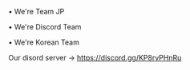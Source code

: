 • We're Team JP 

• We're Discord Team


• We're Korean Team



Our disord server →
https://discord.gg/KP8rvPHnRu
